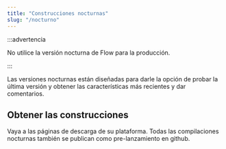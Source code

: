 ```yaml
---
title: "Construcciones nocturnas"
slug: "/nocturno"
---
```


:::advertencia

No utilice la versión nocturna de Flow para la producción.

:::

Las versiones nocturnas están diseñadas para darle la opción de probar la última versión y obtener las características más recientes y dar comentarios.

## Obtener las construcciones

Vaya a las páginas de descarga de su plataforma. Todas las compilaciones nocturnas también se publican como pre-lanzamiento en github.
